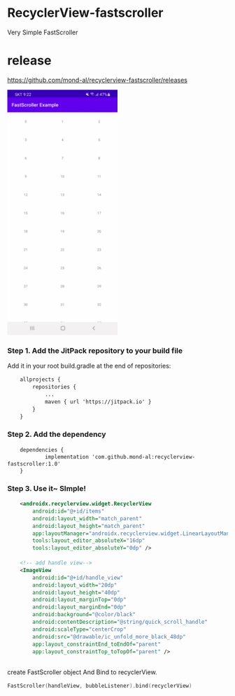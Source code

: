 # RecyclerView-fastscroller
Very Simple FastScroller 


# release
https://github.com/mond-al/recyclerview-fastscroller/releases

<img src="https://github.com/mond-al/recyclerview-fastscroller/blob/main/demo.gif?raw=true" width="50%">

### Step 1. Add the JitPack repository to your build file
Add it in your root build.gradle at the end of repositories:
```xml
	allprojects {
		repositories {
			...
			maven { url 'https://jitpack.io' }
		}
	}
```
### Step 2. Add the dependency
```
	dependencies {
	        implementation 'com.github.mond-al:recyclerview-fastscroller:1.0'
	}
```

### Step 3. Use it~ SImple!
```xml
    <androidx.recyclerview.widget.RecyclerView
        android:id="@+id/items"
        android:layout_width="match_parent"
        android:layout_height="match_parent"
        app:layoutManager="androidx.recyclerview.widget.LinearLayoutManager"
        tools:layout_editor_absoluteX="16dp"
        tools:layout_editor_absoluteY="0dp" />

    <!-- add handle view-->
    <ImageView
        android:id="@+id/handle_view"
        android:layout_width="20dp"
        android:layout_height="40dp"
        android:layout_marginTop="0dp"
        android:layout_marginEnd="0dp"
        android:background="@color/black"
        android:contentDescription="@string/quick_scroll_handle"
        android:scaleType="centerCrop"
        android:src="@drawable/ic_unfold_more_black_48dp"
        app:layout_constraintEnd_toEndOf="parent"
        app:layout_constraintTop_toTopOf="parent" />
  
```

create FastScroller object And Bind to recyclerView.
```kotlin
FastScroller(handleView, bubbleListener).bind(recyclerView)
```
